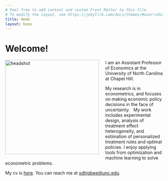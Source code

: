 ```yaml
---
# Feel free to add content and custom Front Matter to this file.
# To modify the layout, see https://jekyllrb.com/docs/themes/#overriding-theme-defaults
title: Home 
layout: base
---
```


# Welcome!

<style>
  /* Styles for non-mobile (default) */
  img {
    float: left;
    padding-right: 20px;
    padding-bottom: 20px;
    width: 300px;
  }

  /* Styles for mobile (screen width <= 768px) */
  @media screen and (max-width: 768px) {
    img {
      float: none;         /* Ensure no floating on mobile */
      display: block;      /* Make the image block-level */
      margin: 0 auto;      /* Center the image */
      width: 100%;         /* Make the image responsive */
      max-width: 300px;    /* Limit image width to 300px */
      margin-bottom: 0 0 20px 0; /* Add space below the image */
    }
  }
</style>

<img src="assets/headshots/DSC01333_v2.jpg" alt="headshot"/>

I am an Assistant Professor of Economics at the University of North Carolina at
Chapel Hill.

My research is in econometrics, 
and focuses on making economic policy decisions in the face of uncertainty.  
My work includes experimental design, 
analysis of treatment effect heterogeneity, 
and estimation of personalized treatment rules and optimal policies.
I enjoy applying tools from optimization and machine learning to solve
econometric problems.

My cv is [here](assets/cv/samuelhigbee_cv.pdf).
You can reach me at <sdhigbee@unc.edu>.

